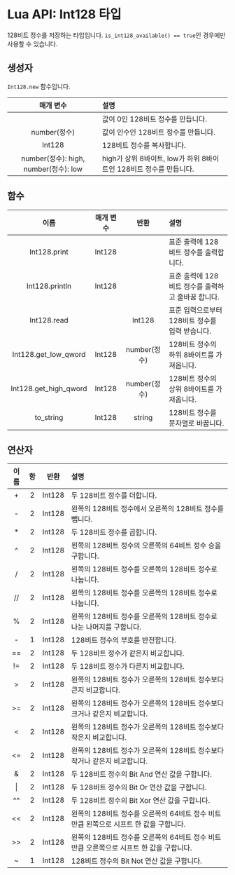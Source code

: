 # Lua API: Int128 타입
128비트 정수를 저장하는 타입입니다. `is_int128_available() == true`인 경우에만 사용할 수 있습니다.

## 생성자
`Int128.new` 함수입니다.

|매개 변수|설명|
|:-:|:-|
||값이 0인 128비트 정수를 만듭니다.|
|number(정수)|값이 인수인 128비트 정수를 만듭니다.|
|Int128|128비트 정수를 복사합니다.|
|number(정수): high, number(정수): low|high가 상위 8바이트, low가 하위 8바이트인 128비트 정수를 만듭니다.|

## 함수
|이름|매개 변수|반환|설명|
|:-:|:-:|:-:|:-|
|Int128.print|Int128||표준 출력에 128비트 정수를 출력합니다.|
|Int128.println|Int128||표준 출력에 128비트 정수를 출력하고 줄바꿈 합니다.|
|Int128.read||Int128|표준 입력으로부터 128비트 정수를 입력 받습니다.|
|Int128.get_low_qword|Int128|number(정수)|128비트 정수의 하위 8바이트를 가져옵니다.|
|Int128.get_high_qword|Int128|number(정수)|128비트 정수의 상위 8바이트를 가져옵니다.|
|to_string|Int128|string|128비트 정수를 문자열로 바꿉니다.|

## 연산자
|이름|항|반환|설명|
|:-:|:-:|:-:|:-|
|+|2|Int128|두 128비트 정수를 더합니다.|
|-|2|Int128|왼쪽의 128비트 정수에서 오른쪽의 128비트 정수를 뺍니다.|
|*|2|Int128|두 128비트 정수를 곱합니다.|
|^|2|Int128|왼쪽의 128비트 정수의 오른쪽의 64비트 정수 승을 구합니다.|
|/|2|Int128|왼쪽의 128비트 정수를 오른쪽의 128비트 정수로 나눕니다.|
|//|2|Int128|왼쪽의 128비트 정수를 오른쪽의 128비트 정수로 나눕니다.|
|%|2|Int128|왼쪽의 128비트 정수를 오른쪽의 128비트 정수로 나눈 나머지를 구합니다.|
|-|1|Int128|128비트 정수의 부호를 반전합니다.|
|==|2|Int128|두 128비트 정수가 같은지 비교합니다.|
|!=|2|Int128|두 128비트 정수가 다른지 비교합니다.|
|>|2|Int128|왼쪽의 128비트 정수가 오른쪽의 128비트 정수보다 큰지 비교합니다.|
|>=|2|Int128|왼쪽의 128비트 정수가 오른쪽의 128비트 정수보다 크거나 같은지 비교합니다.|
|<|2|Int128|왼쪽의 128비트 정수가 오른쪽의 128비트 정수보다 작은지 비교합니다.|
|<=|2|Int128|왼쪽의 128비트 정수가 오른쪽의 128비트 정수보다 작거나 같은지 비교합니다.|
|&|2|Int128|두 128비트 정수의 Bit And 연산 값을 구합니다.|
|\||2|Int128|두 128비트 정수의 Bit Or 연산 값을 구합니다.|
|^^|2|Int128|두 128비트 정수의 Bit Xor 연산 값을 구합니다.|
|<<|2|Int128|왼쪽의 128비트 정수를 오른쪽의 64비트 정수 비트만큼 왼쪽으로 시프트 한 값을 구합니다.|
|>>|2|Int128|왼쪽의 128비트 정수를 오른쪽의 64비트 정수 비트만큼 오른쪽으로 시프트 한 값을 구합니다.|
|~|1|Int128|128비트 정수의 Bit Not 연산 값을 구합니다.|